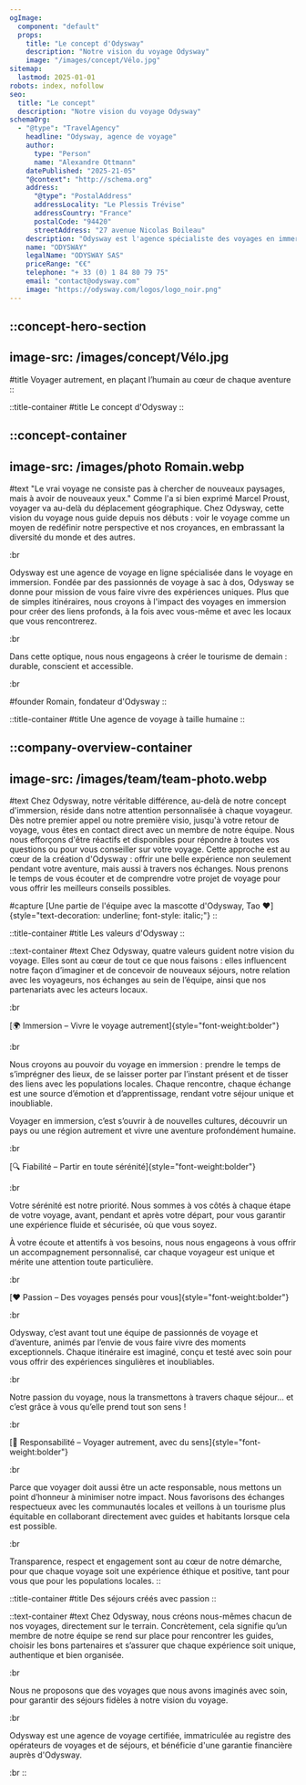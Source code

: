 ```yaml
---
ogImage:
  component: "default"
  props:
    title: "Le concept d'Odysway"
    description: "Notre vision du voyage Odysway"
    image: "/images/concept/Vélo.jpg"
sitemap:
  lastmod: 2025-01-01
robots: index, nofollow
seo:
  title: "Le concept"
  description: "Notre vision du voyage Odysway"
schemaOrg:
  - "@type": "TravelAgency"
    headline: "Odysway, agence de voyage"
    author:
      type: "Person"
      name: "Alexandre Ottmann"
    datePublished: "2025-21-05"
    "@context": "http://schema.org"
    address:
      "@type": "PostalAddress"
      addressLocality: "Le Plessis Trévise"
      addressCountry: "France"
      postalCode: "94420"
      streetAddress: "27 avenue Nicolas Boileau"
    description: "Odysway est l'agence spécialiste des voyages en immersion. Nous proposons un tourisme authentique et responsable qui vous fera voyager différemment."
    name: "ODYSWAY"
    legalName: "ODYSWAY SAS"
    priceRange: "€€"
    telephone: "+ 33 (0) 1 84 80 79 75"
    email: "contact@odysway.com"
    image: "https://odysway.com/logos/logo_noir.png"
---
```


::concept-hero-section
---
image-src: /images/concept/Vélo.jpg
---
#title
Voyager autrement, en plaçant l’humain au cœur de chaque aventure
::

::title-container
#title
Le concept d'Odysway
::


::concept-container
---
image-src: /images/photo Romain.webp
---
#text
"Le vrai voyage ne consiste pas à chercher de nouveaux paysages, mais à avoir de nouveaux yeux." Comme l'a si bien exprimé Marcel Proust, voyager va au-delà du déplacement géographique. Chez Odysway, cette vision du voyage nous guide depuis nos débuts : voir le voyage comme un moyen de redéfinir notre perspective et nos croyances, en embrassant la diversité du monde et des autres.

:br

Odysway est une agence de voyage en ligne spécialisée dans le voyage en immersion. Fondée par des passionnés de voyage à sac à dos, Odysway se donne pour mission de vous faire vivre des expériences uniques. Plus que de simples itinéraires, nous croyons à l'impact des voyages en immersion pour créer des liens profonds, à la fois avec vous-même et avec les locaux que vous rencontrerez.

:br

Dans cette optique, nous nous engageons à créer le tourisme de demain : durable, conscient et accessible.

:br

#founder
Romain, fondateur d'Odysway
::

::title-container
#title
Une agence de voyage à taille humaine
::

::company-overview-container
---
image-src: /images/team/team-photo.webp
---
#text
Chez Odysway, notre véritable différence, au-delà de notre concept d'immersion, réside dans notre attention personnalisée à chaque voyageur. Dès notre premier appel ou notre première visio, jusqu'à votre retour de voyage, vous êtes en contact direct avec un membre de notre équipe. Nous nous efforçons d'être réactifs et disponibles pour répondre à toutes vos questions ou pour vous conseiller sur votre voyage. Cette approche est au cœur de la création d'Odysway : offrir une belle expérience non seulement pendant votre aventure, mais aussi à travers nos échanges. Nous prenons le temps de vous écouter et de comprendre votre projet de voyage pour vous offrir les meilleurs conseils possibles.

#capture
[Une partie de l'équipe avec la mascotte d'Odysway, Tao ❤️]{style="text-decoration: underline; font-style: italic;"}
::

::title-container
#title
Les valeurs d'Odysway
::

::text-container
#text
Chez Odysway, quatre valeurs guident notre vision du voyage. Elles sont au cœur de tout ce que nous faisons : elles influencent notre façon d’imaginer et de concevoir de nouveaux séjours, notre relation avec les voyageurs, nos échanges au sein de l’équipe, ainsi que nos partenariats avec les acteurs locaux.

:br

[🌍 Immersion – Vivre le voyage autrement]{style="font-weight:bolder"}

:br

Nous croyons au pouvoir du voyage en immersion : prendre le temps de s’imprégner des lieux, de se laisser porter par l’instant présent et de tisser des liens avec les populations locales. Chaque rencontre, chaque échange est une source d’émotion et d’apprentissage, rendant votre séjour unique et inoubliable.

Voyager en immersion, c’est s’ouvrir à de nouvelles cultures, découvrir un pays ou une région autrement et vivre une aventure profondément humaine.

:br

[🔍 Fiabilité – Partir en toute sérénité]{style="font-weight:bolder"}

:br

Votre sérénité est notre priorité. Nous sommes à vos côtés à chaque étape de votre voyage, avant, pendant et après votre départ, pour vous garantir une expérience fluide et sécurisée, où que vous soyez.

À votre écoute et attentifs à vos besoins, nous nous engageons à vous offrir un accompagnement personnalisé, car chaque voyageur est unique et mérite une attention toute particulière.

:br

[❤️ Passion – Des voyages pensés pour vous]{style="font-weight:bolder"}

:br

Odysway, c’est avant tout une équipe de passionnés de voyage et d’aventure, animés par l’envie de vous faire vivre des moments exceptionnels. Chaque itinéraire est imaginé, conçu et testé avec soin pour vous offrir des expériences singulières et inoubliables.

:br

Notre passion du voyage, nous la transmettons à travers chaque séjour… et c’est grâce à vous qu’elle prend tout son sens !

:br

[🌱 Responsabilité – Voyager autrement, avec du sens]{style="font-weight:bolder"}

:br

Parce que voyager doit aussi être un acte responsable, nous mettons un point d’honneur à minimiser notre impact. Nous favorisons des échanges respectueux avec les communautés locales et veillons à un tourisme plus équitable en collaborant directement avec guides et habitants lorsque cela est possible.

:br

Transparence, respect et engagement sont au cœur de notre démarche, pour que chaque voyage soit une expérience éthique et positive, tant pour vous que pour les populations locales.
::

::title-container
#title
Des séjours créés avec passion
::

::text-container
#text
Chez Odysway, nous créons nous-mêmes chacun de nos voyages, directement sur le terrain. Concrètement, cela signifie qu’un membre de notre équipe se rend sur place pour rencontrer les guides, choisir les bons partenaires et s’assurer que chaque expérience soit unique, authentique et bien organisée.

:br

Nous ne proposons que des voyages que nous avons imaginés avec soin, pour garantir des séjours fidèles à notre vision du voyage.

:br

Odysway est une agence de voyage certifiée, immatriculée au registre des opérateurs de voyages et de séjours, et bénéficie d'une garantie financière auprès d'Odysway.

:br
::
